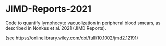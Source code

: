 # JIMD-Reports-2021

Code to quantify lymphocyte vacuolization in peripheral blood smears, as described in Nonkes et al. 2021 (JIMD Reports).

(see https://onlinelibrary.wiley.com/doi/full/10.1002/jmd2.12191)
